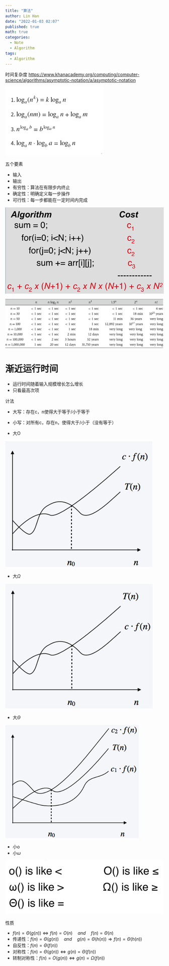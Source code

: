 ```yaml
---
title: "算法"
author: Lin Han
date: "2022-01-03 02:07"
published: true
math: true
categories:
  - Note
  - Algorithm
tags:
  - Algorithm
---
```


时间复杂度
https://www.khanacademy.org/computing/computer-science/algorithms/asymptotic-notation/a/asymptotic-notation

![log calculations](/assets/img/post/Algorithm/log-calculations.png)

五个要素
- 输入
- 输出
- 有穷性：算法在有限步内终止
- 确定性：明确定义每一步操作
- 可行性：每一步都能在一定时间内完成


![for runtime](/assets/img/post/Algorithm/for-runtime.png)

![running time](/assets/img/post/Algorithm/running-time.png)


# 渐近运行时间
- 运行时间随着输入规模增长怎么增长
- 只看最高次项

计法


- 大写：存在c，n使得大于等于/小于等于
- 小写：对所有c，存在n，使得大于/小于（没有等于）

- 大O

![O](/assets/img/post/Algorithm/o.png)

- 大$\Omega$

![big omega](/assets/img/post/Algorithm/big-omega.png)

- 大$\Theta$

![big theta](/assets/img/post/Algorithm/big-theta.png)

- 小o
- 小$\omega$

![notations](/assets/img/post/Algorithm/notations.png)

性质
- $f(n)=\Theta(g(n))\Leftrightarrow f(n)=O(n) \quad and \quad f(n)=\Theta(n)$
- 传递性：$f(n)=\Theta(g(n)) \quad and \quad g(n)=\Theta(h(n)) \Rightarrow f(n)=\Theta(h(n))$
- 自反性：$f(n)=\Theta(f(n))$
- 对称性：$f(n)=\Theta(g(n))\Leftrightarrow g(n)=\Theta(f(n))$
- 转制对称性：$f(n)=O(g(n))\Leftrightarrow g(n)=\Omega(f(n))$
